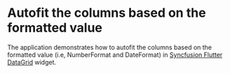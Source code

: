 # Autofit the columns based on the formatted value

The application demonstrates how to autofit the columns based on the formatted value (i.e, NumberFormat and DateFormat) in [Syncfusion Flutter DataGrid](https://pub.dev/packages/syncfusion_flutter_datagrid) widget.

